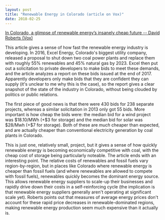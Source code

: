 ```yaml
---
layout: post
title: "Renewable Energy in Colorado (article on Vox)"
date: 2018-02-25
---
```


<p><a href="https://www.vox.com/energy-and-environment/2018/1/16/16895594/colorado-renewable-energy-future">In Colorado, a glimpse of renewable energy’s insanely cheap future -- David Roberts (Vox)</a></p>

<p>This article gives a sense of how fast the renewable energy industry is developing. In 2016, Excel Energy, Colorado's biggest utility company, released a proposal to shut down two coal power plants and replace them with roughly 55% renewables and 45% natural gas by 2023. Excel then put out a solicitation to private developers to make bids to meet these demands, and the article analyzes a report on these bids issued at the end of 2017. Apparently developers only make bids that they are confident they can supply (it's unclear to me why this is the case), so the report gives a clear snapshot of the state of the industry in Colorado, without being clouded by politics or public relations.</p> 

<p>The first piece of good news is that there were 430 bids for 238 separate projects, whereas a similar solicitation in 2013 only got 55 bids. More important is how cheap the bids were: the median bid for a wind project was $18.10/MWh (+$3 for storage) and the median bid for solar was $28/Mwh (+$7 for storage). Both of these are <i>much</i> cheaper than expected, and are actually cheaper than conventional electricity generation by coal plants in Colorado.</p>

<p>This is just one, relatively small, project, but it gives a sense of how quickly renewable energy is becoming economically competitive with coal, with the cheap cost of storage being particularly noteable. The article ends with an interesting point. The relative costs of renewables and fossil fuels vary region-by-region, but in places like Colorado where renewable energy is cheaper than fossil fuels (and where renewables are allowed to compete with fossil fuels), renewables quickly becomes the dominant energy source. This allows renewable energy suppliers to scale-up their businesses and rapidly drive down their costs in a self-reinforcing cycle (the implication is that renewable energy suppliers generally aren't operating at significant scale yet). Roberts points out that measures of average energy prices don't account for these rapid price decreases in renewable-dominated regions, making renewable energy production seem much expensive than it actually is.</p>














